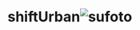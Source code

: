 # shiftUrban![sufoto](https://user-images.githubusercontent.com/76166606/221853262-83f43eef-146a-45ca-832d-f9420c4c44fe.png)
